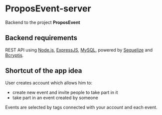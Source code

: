 # ProposEvent-server

Backend to the project **ProposEvent**

## Backend requirements

REST API using [Node.js](https://nodejs.org/en/docs/), [ExpressJS](http://expressjs.com/), [MySQL](https://github.com/mysqljs/mysql), powered by [Sequelize](http://docs.sequelizejs.com/) and [Bcryptjs](https://www.npmjs.com/package/bcryptjs).

## Shortcut of the app idea

User creates account which allows him to:

- create new event and invite people to take part in it
- take part in an event created by someone

Events are selected by tags connected with your account and each event.
